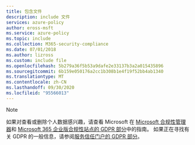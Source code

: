 ```yaml
---
title: 包含文件
description: include 文件
services: azure-policy
author: eross-msft
ms.service: azure-policy
ms.topic: include
ms.collection: M365-security-compliance
ms.date: 07/01/2018
ms.author: lizross
ms.custom: include file
ms.openlocfilehash: 5b279a36f5b53a9dafe2e33137b3a2a015435896
ms.sourcegitcommit: 6b159e050176a2cc1b308b1e4f19f52bb4ab1340
ms.translationtype: MT
ms.contentlocale: zh-CN
ms.lasthandoff: 09/30/2020
ms.locfileid: "95566013"
---
```

>[!Note]
>如果对查看或删除个人数据感兴趣，请查看 Microsoft 在 [Microsoft 合规性管理器](https://servicetrust.microsoft.com/ComplianceManager)和 [Microsoft 365 企业版合规性站点的 GDPR 部分](/microsoft-365/compliance/gdpr)中的指南。 如果正在寻找有关 GDPR 的一般信息，请参阅[服务信任门户的 GDPR 部分](https://servicetrust.microsoft.com/ViewPage/GDPRGetStarted)。